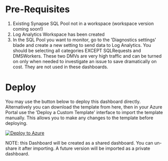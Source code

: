 # Pre-Requisites
1. Existing Synapse SQL Pool not in a workspace (workspace version coming soon!)
2. Log Analytics Workspace has been created
3. In the SQL Pool you want to monitor, go to the 'Diagnostics settings' blade and create a new setting to send data to Log Analytics. You should be selecting all categories EXCEPT SQLRequests and DMSWorkers. These two DMVs are very high traffic and can be turned on only when needed to investigate an issue to save dramatically on cost. They are not used in these dashboards. 

# Deploy

You may use the button below to deploy this dashboard directly. Alternatively you can download the template from here, then in your Azure Portal use the 'Deploy a Custom Template' interface to import the template manually. This allows you to make any changes to the template before deploying. 

[![Deploy to Azure](https://aka.ms/deploytoazurebutton)](https://portal.azure.com/#create/Microsoft.Template/uri/https%3A%2F%2Fraw.githubusercontent.com%2Fmicrosoft%2FAzure_Synapse_Toolbox%2Fmaster%2FAzureDashboards%2FSynapse%2FSynapseDashboardTemplateV1.4.json)

NOTE: this Dashboard will be created as a shared dashboard. You can un-share it after importing. A future version will be imported as a private dashboard. 
